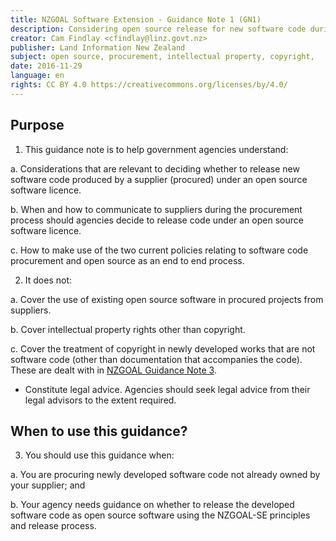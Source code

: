 ```yaml
---
title: NZGOAL Software Extension - Guidance Note 1 (GN1)
description: Considering open source release for new software code during a government ICT procurement.
creator: Cam Findlay <cfindlay@linz.govt.nz>
publisher: Land Information New Zealand
subject: open source, procurement, intellectual property, copyright,
date: 2016-11-29
language: en
rights: CC BY 4.0 https://creativecommons.org/licenses/by/4.0/
---
```


## Purpose
1. This guidance note is to help government agencies understand:

 a. Considerations that are relevant to deciding whether to release new
    software code produced by a supplier (procured) under an open source
    software licence.

 b. When and how to communicate to suppliers during the procurement
    process should agencies decide to release code under an open source
    software licence.

 c. How to make use of the two current policies relating to software
    code procurement and open source as an end to end process.

2. It does not:

 a. Cover the use of existing open source software in procured projects
    from suppliers.

 b. Cover intellectual property rights other than copyright.

 c. Cover the treatment of copyright in newly developed works that are
    not software code (other than documentation that accompanies
    the code). These are dealt with in [NZGOAL Guidance Note
    3](https://www.ict.govt.nz/guidance-and-resources/open-government/new-zealand-government-open-access-and-licensing-nzgoal-framework/nzgoal-guidance-notes/nzgoal-guidance-note-3/).

-   Constitute legal advice. Agencies should seek legal advice from
    their legal advisors to the extent required.

## When to use this guidance?
3. You should use this guidance when:

 a.  You are procuring newly developed software code not already owned by
    your supplier; and

 b.  Your agency needs guidance on whether to release the developed
    software code as open source software using the NZGOAL-SE principles
    and release process.
